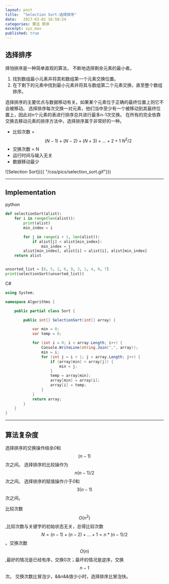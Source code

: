```yaml
---
layout: post
title:  "Selection Sort-选择排序"
date:   2017-03-01 16:50:24
categories: 算法 排序
excerpt: xyz_max
published: true 
---
```



## 选择排序

择怕排序是一种简单直观的算法， 不断地选择剩余元素的最小者。

1. 找到数组最小元素并将其和数组第一个元素交换位置。
2. 在下剩下的元素中找到最小元素并将其与数组第二个元素交换，直至整个数组排序。

选择排序的主要优点与数据移动有关。如果某个元素位于正确的最终位置上则它不会被移动。 选择排序每次交换一对元素，他们当中至少有一个被移动到其最终位置上，因此对n个元素的表进行排序总共进行最多n-1次交换。
在所有的完全依靠交换去移动元素的排序方法中，选择排序属于非常好的一种。

* 比较次数 = $$(N-1)+(N-2)+(N+3)+...+2+1~N^2/2$$
* 交换次数 = N
* 运行时间与输入无关
* 数据移动最少

![Selection Sort]({{ "/css/pics/selection_sort.gif"}})

---


## Implementation

python

``` python
def selectionSort(alist):
    for i in range(len(alist)):
        print(alist)
        min_index = i

        for j in range(i + 1, len(alist)):
            if alist[j] < alist[min_index]:
                min_index = j
        alist[min_index], alist[i] = alist[i], alist[min_index]
    return alist


unsorted_list = [8, 5, 2, 6, 9, 3, 1, 4, 0, 7]
print(selectionSort(unsorted_list))
```


C#


``` csharp
using System;

namespace Algorithms {

    public partial class Sort {

        public int[] SelectionSort(int[] array) {

            var min = 0;
            var temp = 0;

            for (int i = 0; i < array.Length; i++) {
                Console.WriteLine(string.Join(",", array));
                min = i;
                for (int j = i + 1; j < array.Length; j++) {
                    if (array[min] > array[j]) {
                        min = j;
                    }
                    temp = array[min];
                    array[min] = array[i];
                    array[i] = temp;
                }
            }
            return array;
        }
    }
}
```

---


## 算法复杂度

选择排序的交换操作结余*0*和$$(n-1)$$次之间。 选择排序的比较操作为$$n(n-1)/2$$次之间。 选择排序的赋值操作介于*0*和$$3(n-1)$$次之间。

比较次数$$O(n^2)$$,比较次数与关键字的初始状态无关，总得比较次数$$N=(n-1)+(n-2)+...+1=n*(n-1)/2$$。交换次数$$O(n)$$,最好的情况是已经有序，交换0次；最坏的情况是逆序，交换$$n-1$$次。 交换次数比冒泡少，&&n&&值少小时，选择排序比冒泡快。

